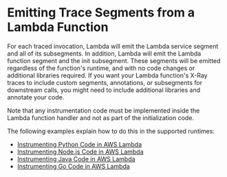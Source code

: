 # Emitting Trace Segments from a Lambda Function<a name="downstream-tracing"></a>

For each traced invocation, Lambda will emit the Lambda service segment and all of its subsegments\. In addition, Lambda will emit the Lambda function segment and the init subsegment\. These segments will be emitted regardless of the function's runtime, and with no code changes or additional libraries required\. If you want your Lambda function's X\-Ray traces to include custom segments, annotations, or subsegments for downstream calls, you might need to include additional libraries and annotate your code\. 

Note that any instrumentation code must be implemented inside the Lambda function handler and not as part of the initialization code\. 

The following examples explain how to do this in the supported runtimes:
+ [Instrumenting Python Code in AWS Lambda](python-tracing.md)
+ [Instrumenting Node\.js Code in AWS Lambda](nodejs-tracing.md)
+ [Instrumenting Java Code in AWS Lambda](java-tracing.md)
+ [Instrumenting Go Code in AWS Lambda](golang-tracing.md)